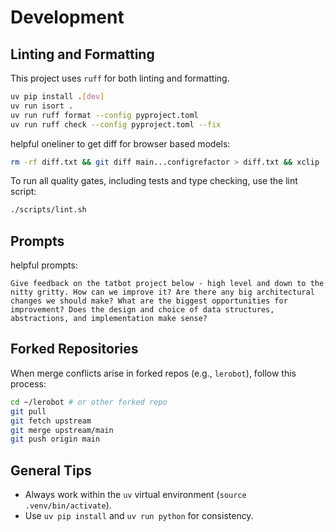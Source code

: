 # Development

## Linting and Formatting
This project uses `ruff` for both linting and formatting.
```bash
uv pip install .[dev]
uv run isort .
uv run ruff format --config pyproject.toml
uv run ruff check --config pyproject.toml --fix
```

helpful oneliner to get diff for browser based models:

```bash
rm -rf diff.txt && git diff main...configrefactor > diff.txt && xclip -selection clipboard < diff.txt
```

To run all quality gates, including tests and type checking, use the lint script:
```bash
./scripts/lint.sh
```

## Prompts

helpful prompts:

```
Give feedback on the tatbot project below - high level and down to the nitty gritty. How can we improve it? Are there any big architectural changes we should make? What are the biggest opportunities for improvement? Does the design and choice of data structures, abstractions, and implementation make sense?
```

## Forked Repositories
When merge conflicts arise in forked repos (e.g., `lerobot`), follow this process:
```bash
cd ~/lerobot # or other forked repo
git pull
git fetch upstream
git merge upstream/main
git push origin main
```

## General Tips
- Always work within the `uv` virtual environment (`source .venv/bin/activate`).
- Use `uv pip install` and `uv run python` for consistency.